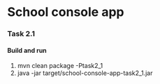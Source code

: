 # School console app

### Task 2.1<br/>


#### Build and run

1) mvn clean package -Ptask2_1 <br />
2) java -jar target/school-console-app-task2_1.jar